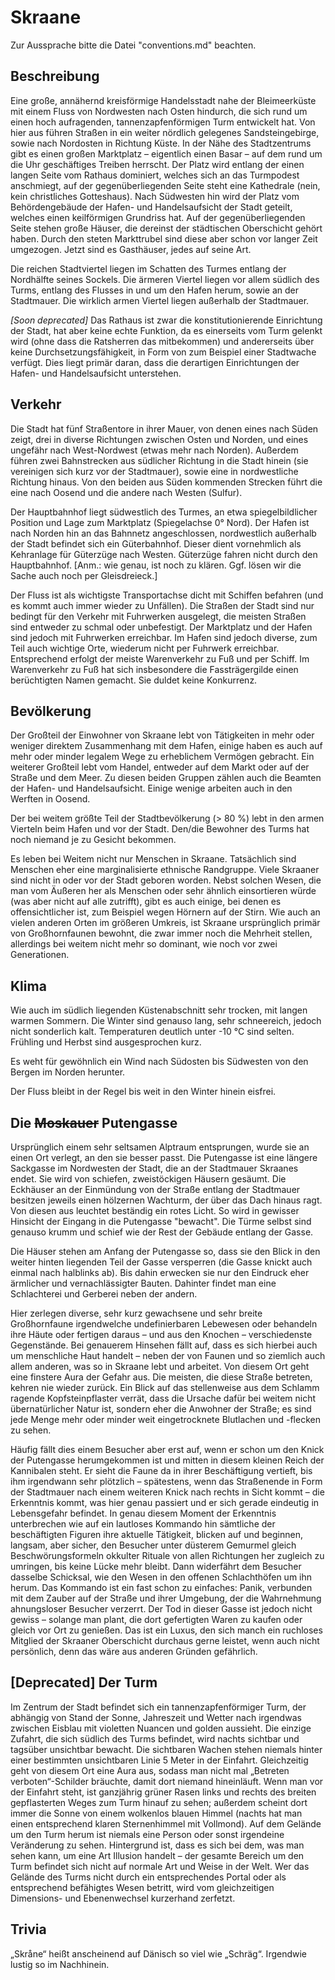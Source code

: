 # Skraane
Zur Aussprache bitte die Datei "conventions.md" beachten.

## Beschreibung
Eine große, annähernd kreisförmige Handelsstadt nahe der Bleimeerküste mit einem Fluss von Nordwesten nach Osten hindurch, die sich rund um einen hoch aufragenden, tannenzapfenförmigen Turm entwickelt hat. 
Von hier aus führen Straßen in ein weiter nördlich gelegenes Sandsteingebirge, sowie nach Nordosten in Richtung Küste.
In der Nähe des Stadtzentrums gibt es einen großen Marktplatz – eigentlich einen Basar – auf dem rund um die Uhr geschäftiges Treiben herrscht. 
Der Platz wird entlang der einen langen Seite vom Rathaus dominiert, welches sich an das Turmpodest anschmiegt, auf der gegenüberliegenden Seite steht eine Kathedrale (nein, kein christliches Gotteshaus). 
Nach Südwesten hin wird der Platz vom Behördengebäude der Hafen- und Handelsaufsicht der Stadt geteilt, welches einen keilförmigen Grundriss hat. 
Auf der gegenüberliegenden Seite stehen große Häuser, die dereinst der städtischen Oberschicht gehört haben. 
Durch den steten Markttrubel sind diese aber schon vor langer Zeit umgezogen. 
Jetzt sind es Gasthäuser, jedes auf seine Art.

Die reichen Stadtviertel liegen im Schatten des Turmes entlang der Nordhälfte seines Sockels. 
Die ärmeren Viertel liegen vor allem südlich des Turms, entlang des Flusses in und um den Hafen herum, sowie an der Stadtmauer. 
Die wirklich armen Viertel liegen außerhalb der Stadtmauer.

_\[Soon deprecated\]_ Das Rathaus ist zwar die konstitutionierende Einrichtung der Stadt, hat aber keine echte Funktion, da es einerseits vom Turm gelenkt wird (ohne dass die Ratsherren das mitbekommen) und andererseits über keine Durchsetzungsfähigkeit, in Form von zum Beispiel einer Stadtwache verfügt. 
Dies liegt primär daran, dass die derartigen Einrichtungen der Hafen- und Handelsaufsicht unterstehen.

## Verkehr
Die Stadt hat fünf Straßentore in ihrer Mauer, von denen eines nach Süden zeigt, drei in diverse Richtungen zwischen Osten und Norden, und eines ungefähr nach West-Nordwest (etwas mehr nach Norden).
Außerdem führen zwei Bahnstrecken aus südlicher Richtung in die Stadt hinein (sie vereinigen sich kurz vor der Stadtmauer), sowie eine in nordwestliche Richtung hinaus. 
Von den beiden aus Süden kommenden Strecken führt die eine nach Oosend und die andere nach Westen (Sulfur).

Der Hauptbahnhof liegt südwestlich des Turmes, an etwa spiegelbildlicher Position und Lage zum Marktplatz (Spiegelachse 0° Nord). 
Der Hafen ist nach Norden hin an das Bahnnetz angeschlossen, nordwestlich außerhalb der Stadt befindet sich ein Güterbahnhof. 
Dieser dient vornehmlich als Kehranlage für Güterzüge nach Westen.
Güterzüge fahren nicht durch den Hauptbahnhof. \[Anm.: wie genau, ist noch zu klären. Ggf. lösen wir die Sache auch noch per Gleisdreieck.\]

Der Fluss ist als wichtigste Transportachse dicht mit Schiffen befahren (und es kommt auch immer wieder zu Unfällen).
Die Straßen der Stadt sind nur bedingt für den Verkehr mit Fuhrwerken ausgelegt, die meisten Straßen sind entweder zu schmal oder unbefestigt. 
Der Marktplatz und der Hafen sind jedoch mit Fuhrwerken erreichbar. 
Im Hafen sind jedoch diverse, zum Teil auch wichtige Orte, wiederum nicht per Fuhrwerk erreichbar.
Entsprechend erfolgt der meiste Warenverkehr zu Fuß und per Schiff.
Im Warenverkehr zu Fuß hat sich insbesondere die Fassträgergilde einen berüchtigten Namen gemacht. 
Sie duldet keine Konkurrenz.

## Bevölkerung
Der Großteil der Einwohner von Skraane lebt von Tätigkeiten in mehr oder weniger direktem Zusammenhang mit dem Hafen, einige haben es auch auf mehr oder minder legalem Wege zu erheblichem Vermögen gebracht. 
Ein weiterer Großteil lebt vom Handel, entweder auf dem Markt oder auf der Straße und dem Meer. 
Zu diesen beiden Gruppen zählen auch die Beamten der Hafen- und Handelsaufsicht. 
Einige wenige arbeiten auch in den Werften in Oosend.

Der bei weitem größte Teil der Stadtbevölkerung (> 80 %) lebt in den armen Vierteln beim Hafen und vor der Stadt. 
Den/die Bewohner des Turms hat noch niemand je zu Gesicht bekommen.

Es leben bei Weitem nicht nur Menschen in Skraane. 
Tatsächlich sind Menschen eher eine marginalisierte ethnische Randgruppe.
Viele Skraaner sind nicht in oder vor der Stadt geboren worden. 
Nebst solchen Wesen, die man vom Äußeren her als Menschen oder sehr ähnlich einsortieren würde (was aber nicht auf alle zutrifft), gibt es auch einige, bei denen es offensichtlicher ist, zum Beispiel wegen Hörnern auf der Stirn. 
Wie auch an vielen anderen Orten im größeren Umkreis, ist Skraane ursprünglich primär von Großhornfaunen bewohnt, die zwar immer noch die Mehrheit stellen, allerdings bei weitem nicht mehr so dominant, wie noch vor zwei Generationen.

## Klima
Wie auch im südlich liegenden Küstenabschnitt sehr trocken, mit langen warmen Sommern. 
Die Winter sind genauso lang, sehr schneereich, jedoch nicht sonderlich kalt. Temperaturen deutlich unter -10 °C sind selten.
Frühling und Herbst sind ausgesprochen kurz. 

Es weht für gewöhnlich ein Wind nach Südosten bis Südwesten von den Bergen im Norden herunter.

Der Fluss bleibt in der Regel bis weit in den Winter hinein eisfrei.

## Die ~~Moskauer~~ Putengasse
Ursprünglich einem sehr seltsamen Alptraum entsprungen, wurde sie an einen Ort verlegt, an den sie besser passt. 
Die Putengasse ist eine längere Sackgasse im Nordwesten der Stadt, die an der Stadtmauer Skraanes endet. 
Sie wird von schiefen, zweistöckigen Häusern gesäumt. 
Die Eckhäuser an der Einmündung von der Straße entlang der Stadtmauer besitzen jeweils einen hölzernen Wachturm, der über das Dach hinaus ragt.
Von diesen aus leuchtet beständig ein rotes Licht.
So wird in gewisser Hinsicht der Eingang in die Putengasse "bewacht". Die Türme selbst sind genauso krumm und schief wie der Rest der Gebäude entlang der Gasse.

Die Häuser stehen am Anfang der Putengasse so, dass sie den Blick in den weiter hinten liegenden Teil der Gasse versperren (die Gasse knickt auch einmal nach halblinks ab). 
Bis dahin erwecken sie nur den Eindruck eher ärmlicher und vernachlässigter Bauten. 
Dahinter findet man eine Schlachterei und Gerberei neben der andern.

Hier zerlegen diverse, sehr kurz gewachsene und sehr breite Großhornfaune irgendwelche undefinierbaren Lebewesen oder behandeln ihre Häute oder fertigen daraus – und aus den Knochen – verschiedenste Gegenstände.
Bei genauerem Hinsehen fällt auf, dass es sich hierbei auch um menschliche Haut handelt – neben der von Faunen und so ziemlich auch allem anderen, was so in Skraane lebt und arbeitet.
Von diesem Ort geht eine finstere Aura der Gefahr aus. 
Die meisten, die diese Straße betreten, kehren nie wieder zurück.
Ein Blick auf das stellenweise aus dem Schlamm ragende Kopfsteinpflaster verrät, dass die Ursache dafür bei weitem nicht übernatürlicher Natur ist, sondern eher die Anwohner der Straße; es sind jede Menge mehr oder minder weit eingetrocknete Blutlachen und -flecken zu sehen.

Häufig fällt dies einem Besucher aber erst auf, wenn er schon um den Knick der Putengasse herumgekommen ist und mitten in diesem kleinen Reich der Kannibalen steht. 
Er sieht die Faune da in ihrer Beschäftigung vertieft, bis ihm irgendwann sehr plötzlich – spätestens, wenn das Straßenende in Form der Stadtmauer nach einem weiteren Knick nach rechts in Sicht kommt – die Erkenntnis kommt, was hier genau passiert und er sich gerade eindeutig in Lebensgefahr befindet. 
In genau diesem Moment der Erkenntnis unterbrechen wie auf ein lautloses Kommando hin sämtliche der beschäftigten Figuren ihre aktuelle Tätigkeit, blicken auf und beginnen, langsam, aber sicher, den Besucher unter düsterem Gemurmel gleich Beschwörungsformeln okkulter Rituale von allen Richtungen her zugleich zu umringen, bis keine Lücke mehr bleibt. 
Dann widerfährt dem Besucher dasselbe Schicksal, wie den Wesen in den offenen Schlachthöfen um ihn herum. 
Das Kommando ist ein fast schon zu einfaches: Panik, verbunden mit dem Zauber auf der Straße und ihrer Umgebung, der die Wahrnehmung ahnungsloser Besucher verzerrt.
Der Tod in dieser Gasse ist jedoch nicht gewiss – solange man plant, die dort gefertigten Waren zu kaufen oder gleich vor Ort zu genießen. 
Das ist ein Luxus, den sich manch ein ruchloses Mitglied der Skraaner Oberschicht durchaus gerne leistet, wenn auch nicht persönlich, denn das wäre aus anderen Gründen gefährlich.

## \[Deprecated\] Der Turm
Im Zentrum der Stadt befindet sich ein tannenzapfenförmiger Turm, der abhängig von Stand der Sonne, Jahreszeit und Wetter nach irgendwas zwischen Eisblau mit violetten Nuancen und golden aussieht.
Die einzige Zufahrt, die sich südlich des Turms befindet, wird nachts sichtbar und tagsüber unsichtbar bewacht. 
Die sichtbaren Wachen stehen niemals hinter einer bestimmten unsichtbaren Linie 5 Meter in der Einfahrt. 
Gleichzeitig geht von diesem Ort eine Aura aus, sodass man nicht mal „Betreten verboten“-Schilder bräuchte, damit dort niemand hineinläuft.
Wenn man vor der Einfahrt steht, ist ganzjährig grüner Rasen links und rechts des breiten gepflasterten Weges zum Turm hinauf zu sehen; außerdem scheint dort immer die Sonne von einem wolkenlos blauen Himmel (nachts hat man einen entsprechend klaren Sternenhimmel mit Vollmond).
Auf dem Gelände um den Turm herum ist niemals eine Person oder sonst irgendeine Veränderung zu sehen. 
Hintergrund ist, dass es sich bei dem, was man sehen kann, um eine Art Illusion handelt – der gesamte Bereich um den Turm befindet sich nicht auf normale Art und Weise in der Welt. 
Wer das Gelände des Turms nicht durch ein entsprechendes Portal oder als entsprechend befähigtes Wesen betritt, wird vom gleichzeitigen Dimensions- und Ebenenwechsel kurzerhand zerfetzt.

## Trivia
„Skråne“ heißt anscheinend auf Dänisch so viel wie „Schräg“. Irgendwie lustig so im Nachhinein.